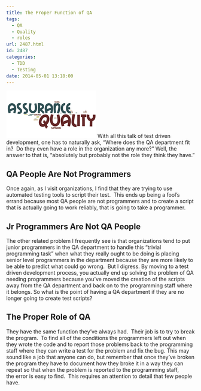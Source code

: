 ```yaml
---
title: The Proper Function of QA
tags:
  - QA
  - Quality
  - roles
url: 2487.html
id: 2487
categories:
  - TDD
  - Testing
date: 2014-05-01 13:18:00
---
```


![QA](/uploads/2014/04/QA.png "QA") With all this talk of test driven development, one has to naturally ask, “Where does the QA department fit in?  Do they even have a role in the organization any more?” Well, the answer to that is, “absolutely but probably not the role they think they have.” 

QA People Are Not Programmers
-----------------------------

Once again, as I visit organizations, I find that they are trying to use automated testing tools to script their test.  This ends up being a fool’s errand because most QA people are not programmers and to create a script that is actually going to work reliably, that is going to take a programmer.

Jr Programmers Are Not QA People
--------------------------------

The other related problem I frequently see is that organizations tend to put junior programmers in the QA department to handle this “trivial programming task” when what they really ought to be doing is placing senior level programmers in the department because they are more likely to be able to predict what could go wrong.  But I digress. By moving to a test driven development process, you actually end up solving the problem of QA needing programmers because you’ve moved the creation of the scripts away from the QA department and back on to the programming staff where it belongs. So what is the point of having a QA department if they are no longer going to create test scripts?

The Proper Role of QA
---------------------

They have the same function they’ve always had.  Their job is to try to break the program.  To find all of the conditions the programmers left out when they wrote the code and to report those problems back to the programming staff where they can write a test for the problem and fix the bug. This may sound like a job that anyone can do, but remember that once they’ve broken the program they have to document how they broke it in a way they can repeat so that when the problem is reported to the programming staff, the error is easy to find.  This requires an attention to detail that few people have.
